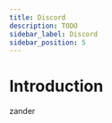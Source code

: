 ```yaml
---
title: Discord
description: TODO
sidebar_label: Discord
sidebar_position: 5
---
```


# Introduction
zander